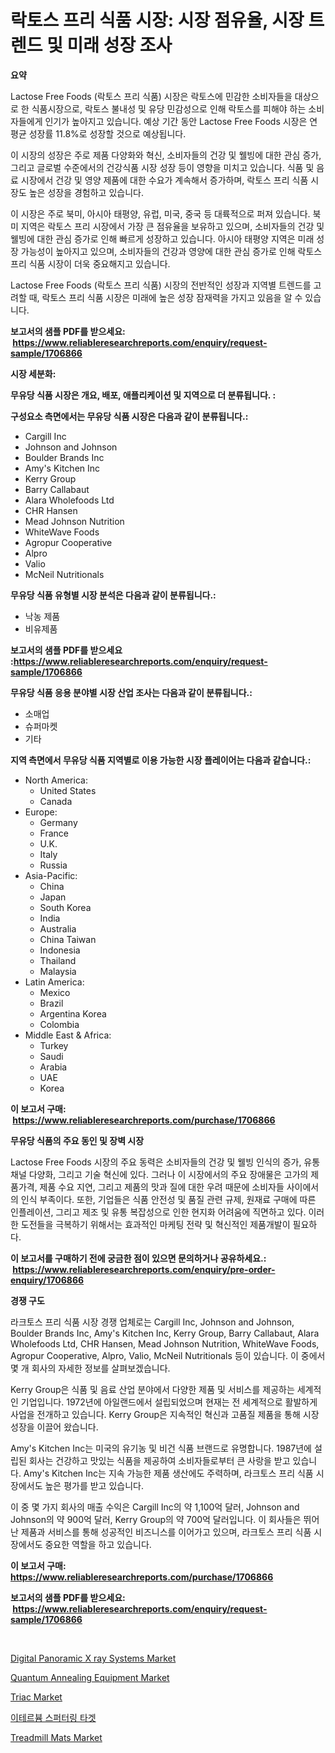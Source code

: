 <p><h1>락토스 프리 식품 시장: 시장 점유율, 시장 트렌드 및 미래 성장 조사</h1></p><p><strong>요약</strong></p>
<p><p>Lactose Free Foods (락토스 프리 식품) 시장은 락토스에 민감한 소비자들을 대상으로 한 식품시장으로, 락토스 불내성 및 유당 민감성으로 인해 락토스를 피해야 하는 소비자들에게 인기가 높아지고 있습니다. 예상 기간 동안 Lactose Free Foods 시장은 연평균 성장률 11.8%로 성장할 것으로 예상됩니다.</p><p>이 시장의 성장은 주로 제품 다양화와 혁신, 소비자들의 건강 및 웰빙에 대한 관심 증가, 그리고 글로벌 수준에서의 건강식품 시장 성장 등이 영향을 미치고 있습니다. 식품 및 음료 시장에서 건강 및 영양 제품에 대한 수요가 계속해서 증가하며, 락토스 프리 식품 시장도 높은 성장을 경험하고 있습니다.</p><p>이 시장은 주로 북미, 아시아 태평양, 유럽, 미국, 중국 등 대륙적으로 퍼져 있습니다. 북미 지역은 락토스 프리 시장에서 가장 큰 점유율을 보유하고 있으며, 소비자들의 건강 및 웰빙에 대한 관심 증가로 인해 빠르게 성장하고 있습니다. 아시아 태평양 지역은 미래 성장 가능성이 높아지고 있으며, 소비자들의 건강과 영양에 대한 관심 증가로 인해 락토스 프리 식품 시장이 더욱 중요해지고 있습니다.</p><p>Lactose Free Foods (락토스 프리 식품) 시장의 전반적인 성장과 지역별 트렌드를 고려할 때, 락토스 프리 식품 시장은 미래에 높은 성장 잠재력을 가지고 있음을 알 수 있습니다.</p></p>
<p><strong>보고서의 샘플 PDF를 받으세요: &nbsp;<a href="https://www.reliableresearchreports.com/enquiry/request-sample/1706866">https://www.reliableresearchreports.com/enquiry/request-sample/1706866</a></strong></p>
<p><strong>시장 세분화:</strong></p>
<p><strong> 무유당 식품 시장은 개요, 배포, 애플리케이션 및 지역으로 더 분류됩니다. :</strong></p>
<p><strong>구성요소 측면에서는 무유당 식품 시장은 다음과 같이 분류됩니다.:</strong></p>
<p><ul><li>Cargill Inc</li><li>Johnson and Johnson</li><li>Boulder Brands Inc</li><li>Amy's Kitchen Inc</li><li>Kerry Group</li><li>Barry Callabaut</li><li>Alara Wholefoods Ltd</li><li>CHR Hansen</li><li>Mead Johnson Nutrition</li><li>WhiteWave Foods</li><li>Agropur Cooperative</li><li>Alpro</li><li>Valio</li><li>McNeil Nutritionals</li></ul></p>
<p><strong> 무유당 식품 유형별 시장 분석은 다음과 같이 분류됩니다.:</strong></p>
<p><ul><li>낙농 제품</li><li>비유제품</li></ul></p>
<p><strong>보고서의 샘플 PDF를 받으세요 :<a href="https://www.reliableresearchreports.com/enquiry/request-sample/1706866">https://www.reliableresearchreports.com/enquiry/request-sample/1706866</a></strong></p>
<p><strong> 무유당 식품 응용 분야별 시장 산업 조사는 다음과 같이 분류됩니다.:</strong></p>
<p><ul><li>소매업</li><li>슈퍼마켓</li><li>기타</li></ul></p>
<p><strong>지역 측면에서 무유당 식품 지역별로 이용 가능한 시장 플레이어는 다음과 같습니다.:</strong></p>
<p><ul>
    <li>
        North America:
        <ul>
            <li>United States</li>
            <li>Canada</li>
        </ul>
    </li>
    <li>
        Europe:
        <ul>
            <li>Germany</li>
            <li>France</li>
            <li>U.K.</li>
            <li>Italy</li>
            <li>Russia</li>
        </ul>
    </li>
    <li>
        Asia-Pacific:
        <ul>
            <li>China</li>
            <li>Japan</li>
            <li>South Korea</li>
            <li>India</li>
            <li>Australia</li>
            <li>China Taiwan</li>
            <li>Indonesia</li>
            <li>Thailand</li>
            <li>Malaysia</li>
        </ul>
    </li>
    <li>
        Latin America:
        <ul>
            <li>Mexico</li>
            <li>Brazil</li>
            <li>Argentina Korea</li>
            <li>Colombia</li>
        </ul>
    </li>
    <li>
        Middle East & Africa:
        <ul>
            <li>Turkey</li>
            <li>Saudi</li>
            <li>Arabia</li>
            <li>UAE</li>
            <li>Korea</li>
        </ul>
    </li>
    </ul></p>
<p><strong>이 보고서 구매: &nbsp;<a href="https://www.reliableresearchreports.com/purchase/1706866">https://www.reliableresearchreports.com/purchase/1706866</a></strong></p>
<p><strong>무유당 식품의 주요 동인 및 장벽 시장</strong></p>
<p><p>Lactose Free Foods 시장의 주요 동력은 소비자들의 건강 및 웰빙 인식의 증가, 유통 채널 다양화, 그리고 기술 혁신에 있다. 그러나 이 시장에서의 주요 장애물은 고가의 제품가격, 제품 수요 지연, 그리고 제품의 맛과 질에 대한 우려 때문에 소비자들 사이에서의 인식 부족이다. 또한, 기업들은 식품 안전성 및 품질 관련 규제, 원재료 구매에 따른 인플레이션, 그리고 제조 및 유통 복잡성으로 인한 현지화 어려움에 직면하고 있다. 이러한 도전들을 극복하기 위해서는 효과적인 마케팅 전략 및 혁신적인 제품개발이 필요하다.</p></p>
<p><strong>이 보고서를 구매하기 전에 궁금한 점이 있으면 문의하거나 공유하세요.: &nbsp;<a href="https://www.reliableresearchreports.com/enquiry/pre-order-enquiry/1706866">https://www.reliableresearchreports.com/enquiry/pre-order-enquiry/1706866</a></strong></p>
<p><strong>경쟁 구도</strong></p>
<p><p>라크토스 프리 식품 시장 경쟁 업체로는 Cargill Inc, Johnson and Johnson, Boulder Brands Inc, Amy's Kitchen Inc, Kerry Group, Barry Callabaut, Alara Wholefoods Ltd, CHR Hansen, Mead Johnson Nutrition, WhiteWave Foods, Agropur Cooperative, Alpro, Valio, McNeil Nutritionals 등이 있습니다. 이 중에서 몇 개 회사의 자세한 정보를 살펴보겠습니다.</p><p>Kerry Group은 식품 및 음료 산업 분야에서 다양한 제품 및 서비스를 제공하는 세계적인 기업입니다. 1972년에 아일랜드에서 설립되었으며 현재는 전 세계적으로 활발하게 사업을 전개하고 있습니다. Kerry Group은 지속적인 혁신과 고품질 제품을 통해 시장 성장을 이끌어 왔습니다.</p><p>Amy's Kitchen Inc는 미국의 유기농 및 비건 식품 브랜드로 유명합니다. 1987년에 설립된 회사는 건강하고 맛있는 식품을 제공하여 소비자들로부터 큰 사랑을 받고 있습니다. Amy's Kitchen Inc는 지속 가능한 제품 생산에도 주력하며, 라크토스 프리 식품 시장에서도 높은 평가를 받고 있습니다.</p><p>이 중 몇 가지 회사의 매출 수익은 Cargill Inc의 약 1,100억 달러, Johnson and Johnson의 약 900억 달러, Kerry Group의 약 700억 달러입니다. 이 회사들은 뛰어난 제품과 서비스를 통해 성공적인 비즈니스를 이어가고 있으며, 라크토스 프리 식품 시장에서도 중요한 역할을 하고 있습니다.</p></p>
<p><strong>이 보고서 구매: &nbsp; <a href="https://www.reliableresearchreports.com/purchase/1706866">https://www.reliableresearchreports.com/purchase/1706866</a></strong></p>
<p><strong>보고서의 샘플 PDF를 받으세요: &nbsp;<a href="https://www.reliableresearchreports.com/enquiry/request-sample/1706866">https://www.reliableresearchreports.com/enquiry/request-sample/1706866</a></strong><strong></strong></p>
<p>&nbsp;</p>
<p><p><a href="https://github.com/gdfhhhj/Market-Research-Report-List-3/blob/main/digital-panoramic-x-ray-systems-market.md">Digital Panoramic X ray Systems Market</a></p><p><a href="https://issuu.com/reportprime-2/docs/quantum-annealing-equipment-market-size-2030.pptx">Quantum Annealing Equipment Market</a></p><p><a href="https://view.publitas.com/reportprime-1/global-triac-market-size-and-market-trends-insights-and-projections-from-2024-to-2031/">Triac Market</a></p><p><a href="https://github.com/sougarounis/Market-Research-Report-List-2/blob/main/9518444186322.md">이테르븀 스퍼터링 타겟</a></p><p><a href="https://view.publitas.com/reportprime-1/treadmill-mats-market-size-growth-and-forecast-from-2024-2031/">Treadmill Mats Market</a></p></p>
